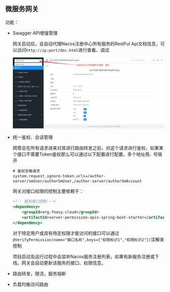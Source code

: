 ## 微服务网关
 功能：
 - Swagger API增强管理

   网关启动后，会自动代理Nacos注册中心所有服务的RestFul Api文档信息，可以访问`http://ip:port/doc.html`进行查看、调试

   ![image-20200623165733329](doc/image/image-20200623165733329.png)

 - 统一鉴权、会话管理

   网管会在所有请求进来对其进行路由转发之前，对这个请求进行鉴权，如果某个接口不需要Token鉴权那么可以通过以下配置进行配置，多个地址用`，`号隔开

   ```properties
   # 鉴权忽略请求
   system.request.ignore-token.urls=/author-server/smUser/authorSmUser,/author-server/authorSmAccount
   ```

   网关对接口权限的控制主要依赖于：

   ```xml
   <!-- 服务接口控制 -->
   <dependency>
       <groupId>org.feasy.cloud</groupId>
       <artifactId>server-permission-apis-spring-boot-starter</artifactId>
   </dependency>
   ```

   对于特定用户或具有特定权限才能访问的接口可以通过`@VerifyPermission(name="接口名称",keys={"权限标识1","权限标识2"})`注解来控制

   项目启动及运行过程中会监听Nacos服务注册列表，如果有新服务注册或下线，网关会自动更新该服务的接口、权限信息。

 - 路由转发，限流，服务熔断

 - 负载均衡访问路由